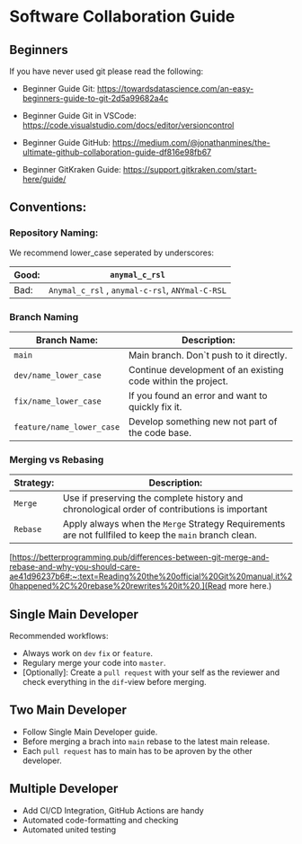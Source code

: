 # Software Collaboration Guide

## Beginners
If you have never used git please read the following:

- Beginner Guide Git:
<https://towardsdatascience.com/an-easy-beginners-guide-to-git-2d5a99682a4c>

- Beginner Guide Git in VSCode:
<https://code.visualstudio.com/docs/editor/versioncontrol>

- Beginner Guide GitHub:
<https://medium.com/@jonathanmines/the-ultimate-github-collaboration-guide-df816e98fb67>

- Beginner GitKraken Guide:
<https://support.gitkraken.com/start-here/guide/>

## Conventions:
### Repository Naming:
We recommend lower_case seperated by underscores:   

| Good: | `anymal_c_rsl`                                  |
| ----- | ----------------------------------------------- |
| Bad:  | `Anymal_c_rsl` , `anymal-c-rsl`, `ANYmal-C-RSL` |

### Branch Naming

| Branch Name:              | Description:                                                 |
| ------------------------- | ------------------------------------------------------------ |
| `main`                    | Main branch. Don`t push to it directly.                      |
| `dev/name_lower_case`     | Continue development of an existing code within the project. |
| `fix/name_lower_case`     | If you found an error and want to quickly fix it.            |
| `feature/name_lower_case` | Develop something new not part of the code base.             |

### Merging vs Rebasing

| Strategy: | Description:                                                                                           |
| --------- | ------------------------------------------------------------------------------------------------------ |
| `Merge`   | Use if preserving the complete history and chronological order of contributions is important           |
| `Rebase`  | Apply always when the `Merge` Strategy Requirements are not fullfiled to keep the `main` branch clean. |

[https://betterprogramming.pub/differences-between-git-merge-and-rebase-and-why-you-should-care-ae41d96237b6#:~:text=Reading%20the%20official%20Git%20manual,it%20happened%2C%20rebase%20rewrites%20it%20.](Read more here.)


## Single Main Developer
Recommended workflows: 
- Always work on `dev` `fix` or `feature`.
- Regulary merge your code into `master`. 
- [Optionally]: Create a `pull request` with your self as the reviewer and check everything in the `dif`-view before merging.

## Two Main Developer
- Follow Single Main Developer guide.
- Before merging a brach into `main` rebase to the latest main release.
- Each `pull request` has to main has to be aproven by the other developer.

## Multiple Developer
- Add CI/CD Integration, GitHub Actions are handy
- Automated code-formatting and checking 
- Automated united testing


